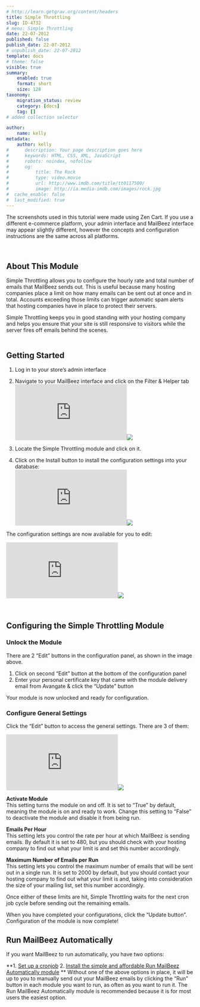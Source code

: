 ```yaml
---
# http://learn.getgrav.org/content/headers
title: Simple Throttling
slug: ID-4732
# menu: Simple Throttling
date: 22-07-2012
published: false
publish_date: 22-07-2012
# unpublish_date: 22-07-2012
template: docs
# theme: false
visible: true
summary:
    enabled: true
    format: short
    size: 128
taxonomy:
    migration_status: review
    category: [docs]
    tag: []
# added collection selector

author:
    name: kelly
metadata:
    author: kelly
#      description: Your page description goes here
#      keywords: HTML, CSS, XML, JavaScript
#      robots: noindex, nofollow
#      og:
#          title: The Rock
#          type: video.movie
#          url: http://www.imdb.com/title/tt0117500/
#          image: http://ia.media-imdb.com/images/rock.jpg
#  cache_enable: false
#  last_modified: true
---
```


The screenshots used in this tutorial were made using Zen Cart. If you use a different e-commerce platform, your admin interface and MailBeez interface may appear slightly different, however the concepts and configuration instructions are the same across all platforms.

 

## About This Module

Simple Throttling allows you to configure the hourly rate and total number of emails that MailBeez sends out. This is useful because many hosting companies place a limit on how many emails can be sent out at once and in total. Accounts exceeding those limits can trigger automatic spam alerts that hosting companies have in place to protect their servers.

Simple Throttling keeps you in good standing with your hosting company and helps you ensure that your site is still responsive to visitors while the server fires off emails behind the scenes.  
  

## Getting Started

1. Log in to your store’s admin interface
2. Navigate to your MailBeez interface and click on the Filter & Helper tab
[![](http://localhost/wordpress_mailbeez_EOL/wp-content/themes/awake/lib/scripts/timthumb/thumb.php?src=http://www.mailbeez.com/images/doc/common_images/filter_tab.png&w=270&h=85&zc=1&q=100 "Filter & Helper Tab")](http://www.mailbeez.com/images/doc/common_images/filter_tab.png "Filter & Helper Tab")![](http://localhost/wordpress_mailbeez_EOL/wp-content/themes/awake/images/shortcodes/image_shadow.png)

4. Locate the Simple Throttling module and click on it.
5. Click on the Install button to install the configuration settings into your database:  
[![](http://localhost/wordpress_mailbeez_EOL/wp-content/themes/awake/lib/scripts/timthumb/thumb.php?src=http://www.mailbeez.com/images/doc/filterbeez/filter_do_throttling_simple/simple_throttling_config1.png&w=175&h=80&zc=1&q=100 "Install Configuration Settings into your Database")](http://www.mailbeez.com/images/doc/filterbeez/filter_do_throttling_simple/simple_throttling_config1.png "Install Configuration Settings into your Database")![](http://localhost/wordpress_mailbeez_EOL/wp-content/themes/awake/images/shortcodes/image_shadow.png)

The configuration settings are now available for you to edit:

[![](http://localhost/wordpress_mailbeez_EOL/wp-content/themes/awake/lib/scripts/timthumb/thumb.php?src=http://www.mailbeez.com/images/doc/filterbeez/filter_do_throttling_simple/simple_throttling_config2.png&w=175&h=270&zc=1&q=100 "Simple Throttling Configuration Settings")](http://www.mailbeez.com/images/doc/filterbeez/filter_do_throttling_simple/simple_throttling_config2.png "Simple Throttling Configuration Settings")![](http://localhost/wordpress_mailbeez_EOL/wp-content/themes/awake/images/shortcodes/image_shadow.png)

 

## Configuring the Simple Throttling Module

### Unlock the Module

There are 2 “Edit” buttons in the configuration panel, as shown in the image above.

1. Click on second “Edit” button at the bottom of the configuration panel
2. Enter your personal certificate key that came with the module delivery email from Avangate & click the “Update” button

Your module is now unlocked and ready for configuration.

### Configure General Settings

Click the “Edit” button to access the general settings. There are 3 of them:

[![](http://localhost/wordpress_mailbeez_EOL/wp-content/themes/awake/lib/scripts/timthumb/thumb.php?src=http://www.mailbeez.com/images/doc/filterbeez/filter_do_throttling_simple/simple_throttling_config3.png&w=175&h=185&zc=1&q=100 "Simple Throttling General Settings")](http://www.mailbeez.com/images/doc/filterbeez/filter_do_throttling_simple/simple_throttling_config3.png "Simple Throttling General Settings")![](http://localhost/wordpress_mailbeez_EOL/wp-content/themes/awake/images/shortcodes/image_shadow.png)

**Activate Module**  
 This setting turns the module on and off. It is set to “True” by default, meaning the module is on and ready to work. Change this setting to “False” to deactivate the module and disable it from being run.

**Emails Per Hour**  
 This setting lets you control the rate per hour at which MailBeez is sending emails. By default it is set to 480, but you should check with your hosting company to find out what your limit is and set this number accordingly.

**Maximum Number of Emails per Run**  
 This setting lets you control the maximum number of emails that will be sent out in a single run. It is set to 2000 by default, but you should contact your hosting company to find out what your limit is and, taking into consideration the size of your mailing list, set this number accordingly.

Once either of these limits are hit, Simple Throttling waits for the next cron job cycle before sending out the remaining emails.

When you have completed your configurations, click the “Update button”. Configuration of the module is now complete!



## Run MailBeez Automatically

If you want MailBeez to run automatically, you have two options:

**1. [Set up a cronjob](http://www.mailbeez.com/documentation/installation/config/advanced-configuration/)
2. [Install the simple and affordable Run MailBeez Automatically module](http://www.mailbeez.com/documentation/configbeez/config_cron_simple/)
**
Without one of the above options in place, it will be up to you to manually send out your MailBeez emails by clicking the “Run” button in each module you want to run, as often as you want to run it. The Run MailBeez Automatically module is recommended because it is for most users the easiest option.
